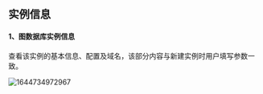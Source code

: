## 实例信息
#### 1、图数据库实例信息

查看该实例的基本信息、配置及域名，该部分内容与新建实例时用户填写参数一致。

![1644734972967](https://github.com/jdcloudcom/cn/blob/cn-joygraph/image/Elastic-Compute/Graph-Compute/1644734972967.png)


